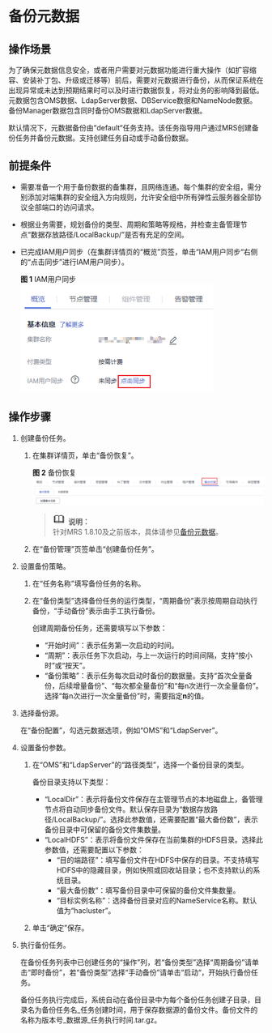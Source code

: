 # 备份元数据<a name="ZH-CN_TOPIC_0173397666"></a>

## 操作场景<a name="section1680505393831"></a>

为了确保元数据信息安全，或者用户需要对元数据功能进行重大操作（如扩容缩容、安装补丁包、升级或迁移等）前后，需要对元数据进行备份，从而保证系统在出现异常或未达到预期结果时可以及时进行数据恢复，将对业务的影响降到最低。元数据包含OMS数据、LdapServer数据、DBService数据和NameNode数据。备份Manager数据包含同时备份OMS数据和LdapServer数据。

默认情况下，元数据备份由“default“任务支持。该任务指导用户通过MRS创建备份任务并备份元数据。支持创建任务自动或手动备份数据。

## 前提条件<a name="section46714859456"></a>

-   需要准备一个用于备份数据的备集群，且网络连通。每个集群的安全组，需分别添加对端集群的安全组入方向规则，允许安全组中所有弹性云服务器全部协议全部端口的访问请求。
-   根据业务需要，规划备份的类型、周期和策略等规格，并检查主备管理节点“数据存放路径/LocalBackup/”是否有充足的空间。
-   已完成IAM用户同步（在集群详情页的“概览”页签，单击“IAM用户同步“右侧的“点击同步”进行IAM用户同步）。

    **图 1**  IAM用户同步<a name="zh-cn_topic_0173397652_zh-cn_topic_0173397557_zh-cn_topic_0173397554_zh-cn_topic_0173397446_fig147531617121511"></a>  
    ![](figures/IAM用户同步-6.png "IAM用户同步-6")


## 操作步骤<a name="section6261219795321"></a>

1.  创建备份任务。
    1.  在集群详情页，单击“备份恢复”。

        **图 2**  备份恢复<a name="fig2707174373216"></a>  
        ![](figures/备份恢复.png "备份恢复")

        >![](public_sys-resources/icon-note.gif) **说明：**   
        >针对MRS 1.8.10及之前版本，具体请参见[备份元数据](备份元数据-161.md)。  

    2.  在“备份管理”页签单击“创建备份任务”。

2.  设置备份策略。
    1.  在“任务名称”填写备份任务的名称。
    2.  在“备份类型”选择备份任务的运行类型，“周期备份”表示按周期自动执行备份，“手动备份”表示由手工执行备份。

        创建周期备份任务，还需要填写以下参数：

        -   “开始时间”：表示任务第一次启动的时间。
        -   “周期”：表示任务下次启动，与上一次运行的时间间隔，支持“按小时”或“按天”。
        -   “备份策略”：表示任务每次启动时备份的数据量。支持“首次全量备份，后续增量备份”、“每次都全量备份”和“每n次进行一次全量备份”。选择“每n次进行一次全量备份”时，需要指定**n**的值。

3.  选择备份源。

    在“备份配置”，勾选元数据选项，例如“OMS”和“LdapServer”。

4.  设置备份参数。
    1.  在“OMS”和“LdapServer”的“路径类型”，选择一个备份目录的类型。

        备份目录支持以下类型：

        -   “LocalDir”：表示将备份文件保存在主管理节点的本地磁盘上，备管理节点将自动同步备份文件。默认保存目录为“数据存放路径/LocalBackup/”。选择此参数值，还需要配置“最大备份数”，表示备份目录中可保留的备份文件集数量。
        -   “LocalHDFS”：表示将备份文件保存在当前集群的HDFS目录。选择此参数值，还需要配置以下参数：
            -   “目的端路径”：填写备份文件在HDFS中保存的目录。不支持填写HDFS中的隐藏目录，例如快照或回收站目录；也不支持默认的系统目录。
            -   “最大备份数”：填写备份目录中可保留的备份文件集数量。
            -   “目标实例名称”：选择备份目录对应的NameService名称。默认值为“hacluster”。

    2.  单击“确定”保存。

5.  执行备份任务。

    在备份任务列表中已创建任务的“操作”列，若“备份类型”选择“周期备份”请单击“即时备份”，若“备份类型”选择“手动备份”请单击“启动“，开始执行备份任务。

    备份任务执行完成后，系统自动在备份目录中为每个备份任务创建子目录，目录名为备份任务名\_任务创建时间，用于保存数据源的备份文件。备份文件的名称为版本号\_数据源\_任务执行时间.tar.gz。


